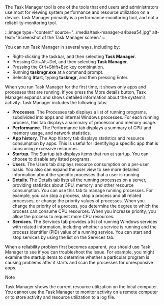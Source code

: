 The Task Manager tool is one of the tools that end users and administrators use most for viewing system performance and resource utilization on a device. Task Manager primarily is a performance-monitoring tool, and not a reliability-monitoring tool.

:::image type="content" source="../media/task-manager-a4baea54.jpg" alt-text="Screenshot of the Task Manager screen.":::


You can run Task Manager in several ways, including by:

 -  Right-clicking the taskbar, and then selecting **Task Manager**.
 -  Pressing Ctrl+Alt+Del, and then selecting **Task Manager**.
 -  Pressing the Ctrl+Shift+Esc key combination.
 -  Running **taskmgr.exe** at a command prompt.
 -  Selecting **Start**, typing **taskmgr**, and then pressing Enter.

When you run Task Manager for the first time, it shows only apps and processes that are running. If you press the More details button, Task Manager expands and shows detailed information about the system’s activity. Task Manager includes the following tabs:

 -  **Processes**. The Processes tab displays a list of running programs, subdivided into apps and internal Windows processes. For each running process, this tab displays a summary of processor and memory usage.
 -  **Performance**. The Performance tab displays a summary of CPU and memory usage, and network statistics.
 -  **App history**. The App history tab displays statistics and resource consumption by apps. This is useful for identifying a specific app that is consuming excessive resources.
 -  **Startup**. The Startup tab displays items that run at startup. You can choose to disable any listed programs.
 -  **Users**. The Users tab displays resource consumption on a per-user basis. You also can expand the user view to see more detailed information about the specific processes that a user is running.
 -  **Details**. The Details tab lists all the running processes on a server, providing statistics about CPU, memory, and other resource consumption. You can use this tab to manage running processes. For example, you can stop a process, stop a process and all related processes, or change the priority values of processes. When you change the priority of a process, you determine the degree to which the process can consume CPU resources. When you increase priority, you allow the process to request more CPU resources.
 -  **Services**. The Services tab provides a list of running Windows services with related information, including whether a service is running and the process identifier (PID) value of a running service. You can start and stop services by using the list on the Services tab.

When a reliability problem first becomes apparent, you should use Task Manager to see if you can troubleshoot the issue. For example, you might examine the startup items to determine whether a particular program is causing problems after it starts and scan the processes for unresponsive apps.

> [!NOTE]
> Task Manager shows the current resource utilization on the local computer. You cannot use the Task Manager to monitor activity on a remote computer or to store activity and resource utilization to a log file.
